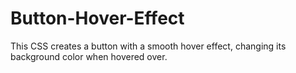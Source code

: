 # Button-Hover-Effect


This CSS creates a button with a smooth hover effect, changing its background color when hovered over. 
